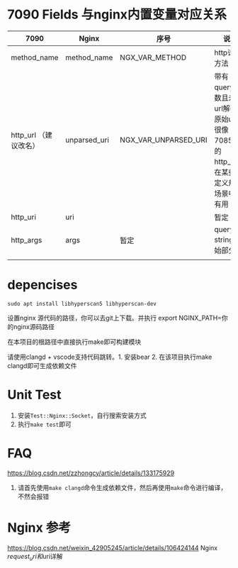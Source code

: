 # 7090 Fields 与nginx内置变量对应关系

   
| 7090        | Nginx        | 序号                | 说明                                    |
|-------------|-------------|--------------------|-----------------------------------------|
| method_name | method_name | NGX_VAR_METHOD    | http请求方法                             |
| http_url （建议改名）   | unparsed_uri| NGX_VAR_UNPARSED_URI | 带有query参数且未经url解码的原始url，很像7085中的http_url，在某些自定义规则场景中很有用          |
| http_uri    | uri|  |      暂定     | 经过解码和规范化的路径部分，经常在自定义规则中做访问控制中使用          |
| http_args   | args| 暂定 | query string原始部分          |
                                      |

# depencises
```
sudo apt install libhyperscan5 libhyperscan-dev
```

设置nginx 源代码的路径，你可以去git上下载。并执行
export NGINX_PATH=你的nginx源码路径

在本项目的根路径中直接执行make即可构建模块

请使用clangd + vscode支持代码跳转。1. 安装bear 2. 在该项目执行make clangd即可生成依赖文件

# Unit Test
1. 安装`Test::Nginx::Socket`，自行搜索安装方式
2. 执行`make test`即可

# FAQ
https://blog.csdn.net/zzhongcy/article/details/133175929

1. 请首先使用`make clangd`命令生成依赖文件，然后再使用`make`命令进行编译，不然会报错



# Nginx 参考
https://blog.csdn.net/weixin_42905245/article/details/106424144 Nginx $request_uri和$uri详解
